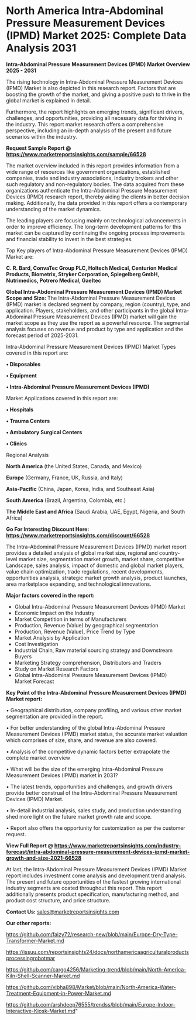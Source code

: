 # North America Intra-Abdominal Pressure Measurement Devices (IPMD) Market 2025: Complete Data Analysis 2031

<Strong> Intra-Abdominal Pressure Measurement Devices (IPMD) Market Overview 2025 - 2031</strong>

The rising technology in Intra-Abdominal Pressure Measurement Devices (IPMD) Market is also depicted in this research report. Factors that are boosting the growth of the market, and giving a positive push to thrive in the global market is explained in detail.

Furthermore, the report highlights on emerging trends, significant drivers, challenges, and opportunities, providing all necessary data for thriving in the industry. This report market research offers a comprehensive perspective, including an in-depth analysis of the present and future scenarios within the industry.

<strong>Request Sample Report @ <a href=https://www.marketreportsinsights.com/sample/66528>https://www.marketreportsinsights.com/sample/66528</a></strong>

The market overview included in this report provides information from a wide range of resources like government organizations, established companies, trade and industry associations, industry brokers and other such regulatory and non-regulatory bodies. The data acquired from these organizations authenticate the Intra-Abdominal Pressure Measurement Devices (IPMD) research report, thereby aiding the clients in better decision making. Additionally, the data provided in this report offers a contemporary understanding of the market dynamics.

The leading players are focusing mainly on technological advancements in order to improve efficiency. The long-term development patterns for this market can be captured by continuing the ongoing process improvements and financial stability to invest in the best strategies.

Top Key players of Intra-Abdominal Pressure Measurement Devices (IPMD) Market are:

<strong>C. R. Bard, ConvaTec Group PLC, Holtech Medical, Centurion Medical Products, Biometrix, Stryker Corporation, Spiegelberg GmbH, Nutrimedics, Potrero Medical, Gaeltec</strong>

<strong><b>Global Intra-Abdominal Pressure Measurement Devices (IPMD) Market Scope and Size:</b></strong>
The Intra-Abdominal Pressure Measurement Devices (IPMD) market is declared segment by company, region (country), type, and application. Players, stakeholders, and other participants in the global Intra-Abdominal Pressure Measurement Devices (IPMD) market will gain the market scope as they use the report as a powerful resource. The segmental analysis focuses on revenue and product by type and application and the forecast period of 2025-2031.

Intra-Abdominal Pressure Measurement Devices (IPMD) Market Types covered in this report are:

<strong>• Disposables

• Equipment

• Intra-Abdominal Pressure Measurement Devices (IPMD)</strong>

Market Applications covered in this report are:

<strong>• Hospitals

• Trauma Centers

• Ambulatory Surgical Centers

• Clinics</strong> 

Regional Analysis

<strong>North America</strong> (the United States, Canada, and Mexico)

<strong>Europe</strong> (Germany, France, UK, Russia, and Italy)

<strong>Asia-Pacific</strong> (China, Japan, Korea, India, and Southeast Asia)

<strong>South America</strong> (Brazil, Argentina, Colombia, etc.)

<strong>The Middle East and Africa</strong> (Saudi Arabia, UAE, Egypt, Nigeria, and South Africa)

<strong>Go For Interesting Discount Here: <a href=https://www.marketreportsinsights.com/discount/66528>https://www.marketreportsinsights.com/discount/66528</a></strong>

The Intra-Abdominal Pressure Measurement Devices (IPMD) market report provides a detailed analysis of global market size, regional and country-level market size, segmentation market growth, market share, competitive Landscape, sales analysis, impact of domestic and global market players, value chain optimization, trade regulations, recent developments, opportunities analysis, strategic market growth analysis, product launches, area marketplace expanding, and technological innovations.

<strong><b>Major factors covered in the report:</b></strong>
<ul>
  <li>Global Intra-Abdominal Pressure Measurement Devices (IPMD) Market </li>
  <li>Economic Impact on the Industry</li>
  <li>Market Competition in terms of Manufacturers</li>
  <li>Production, Revenue (Value) by geographical segmentation</li>
  <li>Production, Revenue (Value), Price Trend by Type</li>
  <li>Market Analysis by Application</li>
  <li>Cost Investigation</li>
  <li>Industrial Chain, Raw material sourcing strategy and Downstream Buyers</li>
  <li>Marketing Strategy comprehension, Distributors and Traders</li>
  <li>Study on Market Research Factors</li>
  <li>Global Intra-Abdominal Pressure Measurement Devices (IPMD) Market Forecast</li>
</ul>

<strong><b>Key Point of the Intra-Abdominal Pressure Measurement Devices (IPMD) Market report:</b></strong>

• Geographical distribution, company profiling, and various other market segmentation are provided in the report.

• For better understanding of the global Intra-Abdominal Pressure Measurement Devices (IPMD) market status, the accurate market valuation which comprises of size, share, and revenue are also covered.

• Analysis of the competitive dynamic factors better extrapolate the complete market overview

• What will be the size of the emerging Intra-Abdominal Pressure Measurement Devices (IPMD) market in 2031?

• The latest trends, opportunities and challenges, and growth drivers provide better construal of the Intra-Abdominal Pressure Measurement Devices (IPMD) Market.

• In-detail industrial analysis, sales study, and production understanding shed more light on the future market growth rate and scope.

• Report also offers the opportunity for customization as per the customer request.

<strong><b>View Full Report @ <a href=https://www.marketreportsinsights.com/industry-forecast/intra-abdominal-pressure-measurement-devices-ipmd-market-growth-and-size-2021-66528>https://www.marketreportsinsights.com/industry-forecast/intra-abdominal-pressure-measurement-devices-ipmd-market-growth-and-size-2021-66528</a></b></strong>


At last, the Intra-Abdominal Pressure Measurement Devices (IPMD) Market report includes investment come analysis and development trend analysis. The present and future opportunities of the fastest growing international industry segments are coated throughout this report. This report additionally presents product specification, manufacturing method, and product cost structure, and price structure.

<strong>Contact Us:</strong>
sales@marketreportsinsights.com

<strong>Our other reports:</strong>

<a href=https://github.com/faizy72/research-new/blob/main/Europe-Dry-Type-Transformer-Market.md>https://github.com/faizy72/research-new/blob/main/Europe-Dry-Type-Transformer-Market.md</a>

<a href=https://issuu.com/reportsinsights24/docs/northamericaagriculturalproductsprocessingrobotmar>https://issuu.com/reportsinsights24/docs/northamericaagriculturalproductsprocessingrobotmar</a>

<a href=https://github.com/cargo4256/Marketing-trend/blob/main/North-America-Kiln-Shell-Scanner-Market.md>https://github.com/cargo4256/Marketing-trend/blob/main/North-America-Kiln-Shell-Scanner-Market.md</a>

<a href=https://github.com/vibha898/Market/blob/main/North-America-Water-Treatment-Equipment-in-Power-Market.md>https://github.com/vibha898/Market/blob/main/North-America-Water-Treatment-Equipment-in-Power-Market.md</a>

<a href=https://github.com/arshdeep76555/trendss/blob/main/Europe-Indoor-Interactive-Kiosk-Market.md>https://github.com/arshdeep76555/trendss/blob/main/Europe-Indoor-Interactive-Kiosk-Market.md</a>"
